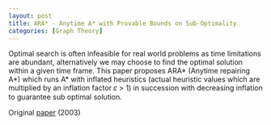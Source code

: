 ```yaml
---
layout: post
title: ARA* - Anytime A* with Provable Bounds on Sub-Optimality
categories: [Graph Theory]
---
```


Optimal search is often infeasible for real world problems as time limitations are abundant, alternatively we may choose to find the optimal solution within a given time frame. This paper proposes ARA* (Anytime repairing A*) which runs A*  with inflated heuristics (actual heuristic values which are multiplied by an inflation factor 𝜀 > 1) in succession with decreasing inflation to guarantee sub optimal solution. 

Original [paper](https://proceedings.neurips.cc/paper/2003/file/ee8fe9093fbbb687bef15a38facc44d2-Paper.pdf) (2003)